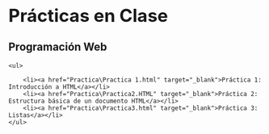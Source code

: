 <!DOCTYPE html lang="es">
<head>
    <meta charset="UTF-8">
    <meta name="author" content="Enrique Villada">
    <meta name="viewport" content="width=device-width, initial-scale=1.0">
    <title>Prácticas en Clase</title>
</head>
<body>
    <h1 style="font-size: 2.5em; font-weight: bold;">Prácticas en Clase</h1>
    <h2>Programación Web</h2>
    
    <ul>
        
        <li><a href="Practica\Practica 1.html" target="_blank">Práctica 1: Introducción a HTML</a></li>
        <li><a href="Practica\Practica2.HTML" target="_blank">Práctica 2: Estructura básica de un documento HTML</a></li>
        <li><a href="Practica\Practica3.html" target="_blank">Práctica 3: Listas</a></li>
    </ul>
</body>
</html>

